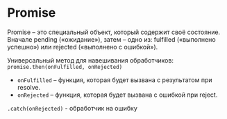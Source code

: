 # Promise #

Promise – это специальный объект, который содержит своё состояние. Вначале pending («ожидание»), затем – одно из: fulfilled («выполнено успешно») или rejected («выполнено с ошибкой»).

Универсальный метод для навешивания обработчиков:
`promise.then(onFulfilled, onRejected)`
- `onFulfilled` – функция, которая будет вызвана с результатом при resolve.
- `onRejected` – функция, которая будет вызвана с ошибкой при reject.

`.catch(onRejected)` - обработчик на ошибку 